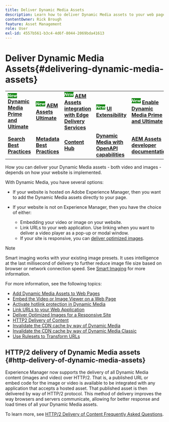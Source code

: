 ```yaml
---
title: Deliver Dynamic Media Assets
description: Learn how to deliver Dynamic Media assets to your web pages through embedded video and images, or linking URLs to your web application.
contentOwner: Rick Brough
feature: Asset Management
role: User
exl-id: 4557b561-b3c4-4d6f-8044-2069bda41613
---
```

# Deliver Dynamic Media Assets{#delivering-dynamic-media-assets}

<table>
    <tr>
        <td>
            <sup style= "background-color:#008000; color:#FFFFFF; font-weight:bold"><i>New</i></sup> <a href="/help/assets/dynamic-media/dm-prime-ultimate.md"><b>Dynamic Media Prime and Ultimate</b></a>
        </td>
        <td>
            <sup style= "background-color:#008000; color:#FFFFFF; font-weight:bold"><i>New</i></sup> <a href="/help/assets/assets-ultimate-overview.md"><b>AEM Assets Ultimate</b></a>
        </td>
        <td>
            <sup style= "background-color:#008000; color:#FFFFFF; font-weight:bold"><i>New</i></sup> <a href="/help/assets/integrate-aem-assets-edge-delivery-services.md"><b>AEM Assets integration with Edge Delivery Services</b></a>
        </td>
        <td>
            <sup style= "background-color:#008000; color:#FFFFFF; font-weight:bold"><i>New</i></sup> <a href="/help/assets/aem-assets-view-ui-extensibility.md"><b>UI Extensibility</b></a>
        </td>
          <td>
            <sup style= "background-color:#008000; color:#FFFFFF; font-weight:bold"><i>New</i></sup> <a href="/help/assets/dynamic-media/enable-dynamic-media-prime-and-ultimate.md"><b>Enable Dynamic Media Prime and Ultimate</b></a>
        </td>
    </tr>
    <tr>
        <td>
            <a href="/help/assets/search-best-practices.md"><b>Search Best Practices</b></a>
        </td>
        <td>
            <a href="/help/assets/metadata-best-practices.md"><b>Metadata Best Practices</b></a>
        </td>
        <td>
            <a href="/help/assets/product-overview.md"><b>Content Hub</b></a>
        </td>
        <td>
            <a href="/help/assets/dynamic-media-open-apis-overview.md"><b>Dynamic Media with OpenAPI capabilities</b></a>
        </td>
        <td>
            <a href="https://developer.adobe.com/experience-cloud/experience-manager-apis/"><b>AEM Assets developer documentation</b></a>
        </td>
    </tr>
</table>

How you can deliver your Dynamic Media assets - both video and images - depends on how your website is implemented.

With Dynamic Media, you have several options:

* If your website is hosted on Adobe Experience Manager, then you want to add the Dynamic Media assets directly to your page.
* If your website is not on Experience Manager, then you have the choice of either:

  * Embedding your video or image on your website.
  * Link URLs to your web application. Use linking when you want to deliver a video player as a pop-up or modal window.
  * If your site is responsive, you can [deliver optimized images](/help/assets/dynamic-media/responsive-site.md).

>[!NOTE]
>
>Smart imaging works with your existing image presets. It uses intelligence at the last millisecond of delivery to further reduce image file size based on browser or network connection speed. See [Smart Imaging](/help/assets/dynamic-media/imaging-faq.md) for more information.

For more information, see the following topics:

* [Add Dynamic Media Assets to Web Pages](/help/assets/dynamic-media/adding-dynamic-media-assets-to-pages.md)
* [Embed the Video or Image Viewer on a Web Page](/help/assets/dynamic-media/embed-code.md)
* [Activate hotlink protection in Dynamic Media](/help/assets/dynamic-media/hotlink-protection.md)
* [Link URLs to your Web Application](/help/assets/dynamic-media/linking-urls-to-yourwebapplication.md)
* [Deliver Optimized Images for a Responsive Site](/help/assets/dynamic-media/responsive-site.md)
* [HTTP2 Delivery of Content](/help/assets/dynamic-media/http2faq.md)
* [Invalidate the CDN cache by way of Dynamic Media](/help/assets/dynamic-media/invalidate-cdn-cache-dynamic-media.md)
* [Invalidate the CDN cache by way of Dynamic Media Classic](/help/assets/dynamic-media/invalidate-cdn-cache-dm-classic.md)
* [Use Rulesets to Transform URLs](/help/assets/dynamic-media/using-rulesets-to-transform-urls.md)

## HTTP/2 delivery of Dynamic Media assets {#http-delivery-of-dynamic-media-assets}

Experience Manager now supports the delivery of all Dynamic Media content (images and video) over HTTP/2. That is, a published URL or embed code for the image or video is available to be integrated with any application that accepts a hosted asset. That published asset is then delivered by way of HTTP/2 protocol. This method of delivery improves the way browsers and servers communicate, allowing for better response and load times of all your Dynamic Media assets.

To learn more, see [HTTP/2 Delivery of Content Frequently Asked Questions](/help/assets/dynamic-media/http2faq.md).
